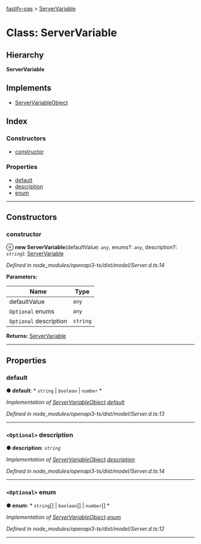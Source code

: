 [fastify-oas](../README.md) > [ServerVariable](../classes/servervariable.md)

# Class: ServerVariable

## Hierarchy

**ServerVariable**

## Implements

* [ServerVariableObject](../interfaces/servervariableobject.md)

## Index

### Constructors

* [constructor](servervariable.md#constructor)

### Properties

* [default](servervariable.md#default)
* [description](servervariable.md#description)
* [enum](servervariable.md#enum)

---

## Constructors

<a id="constructor"></a>

###  constructor

⊕ **new ServerVariable**(defaultValue: *`any`*, enums?: *`any`*, description?: *`string`*): [ServerVariable](servervariable.md)

*Defined in node_modules/openapi3-ts/dist/model/Server.d.ts:14*

**Parameters:**

| Name | Type |
| ------ | ------ |
| defaultValue | `any` |
| `Optional` enums | `any` |
| `Optional` description | `string` |

**Returns:** [ServerVariable](servervariable.md)

___

## Properties

<a id="default"></a>

###  default

**● default**: * `string` &#124; `boolean` &#124; `number`
*

*Implementation of [ServerVariableObject](../interfaces/servervariableobject.md).[default](../interfaces/servervariableobject.md#default)*

*Defined in node_modules/openapi3-ts/dist/model/Server.d.ts:13*

___
<a id="description"></a>

### `<Optional>` description

**● description**: *`string`*

*Implementation of [ServerVariableObject](../interfaces/servervariableobject.md).[description](../interfaces/servervariableobject.md#description)*

*Defined in node_modules/openapi3-ts/dist/model/Server.d.ts:14*

___
<a id="enum"></a>

### `<Optional>` enum

**● enum**: * `string`[] &#124; `boolean`[] &#124; `number`[]
*

*Implementation of [ServerVariableObject](../interfaces/servervariableobject.md).[enum](../interfaces/servervariableobject.md#enum)*

*Defined in node_modules/openapi3-ts/dist/model/Server.d.ts:12*

___

